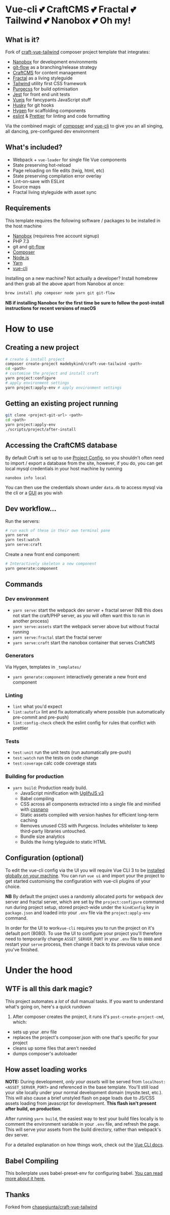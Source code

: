 # Vue-cli 💕 CraftCMS 💕 Fractal 💕 Tailwind 💕 Nanobox 💕 Oh my!

## What is it?

Fork of [craft-vue-tailwind](https://github.com/chasegiunta/craft-vue) composer project template that integrates:

- [Nanobox](https://nanobox.io/) for development environments
- [git-flow](https://github.com/nvie/gitflow) as a branching/release strategy
- [CraftCMS](https://craftcms.com/) for content management
- [Fractal](https://fractal.build/) as a living styleguide
- [Tailwind](https://tailwindcss.com/) utility first CSS framework
- [Purgecss](https://www.purgecss.com/) for build optimisation
- [Jest](https://jestjs.io/) for front end unit tests
- [Vuejs](https://vuejs.org/) for fancypants JavaScript stuff
- [Husky](https://github.com/typicode/husky) for git hooks
- [Hygen](https://www.hygen.io/) for scaffolding components
- [eslint](https://eslint.org/) & [Prettier](https://prettier.io/) for linting and code formatting

Via the combined magic of [composer](https://getcomposer.org/) and [vue-cli](https://cli.vuejs.org/) to give you an all singing, all dancing, pre-configured dev environment


## What's included?

- Webpack + `vue-loader` for single file Vue components
- State preserving hot-reload
- Page reloading on file edits (twig, html, etc)
- State preserving compilation error overlay
- Lint-on-save with ESLint
- Source maps
- Fractal living styleguide with asset sync


## Requirements

This template requires the following software / packages to be installed in the host machine

- [Nanobox](https://dashboard.nanobox.io/download) (requiress free account signup)
- PHP 7.3
- git and [git-flow](https://github.com/nvie/gitflow)
- [Composer](https://getcomposer.org/)
- [Node.js](https://nodejs.org/)
- [Yarn](https://yarnpkg.com/)
- [vue-cli](https://cli.vuejs.org/)

Installing on a new machine? Not actually a developer? Install homebrew and then grab all the above apart from Nanobox at once:

```sh
brew install php composer node yarn git git-flow

```

**NB if installing Nanobox for the first time be sure to follow the post-install instructions for recent versions of macOS**


# How to use

## Creating a new project


```bash
# create & install project
composer create-project madebykind/craft-vue-tailwind <path>
cd <path>
# customise the project and install craft
yarn project:configure
# apply environment settings
yarn project:apply-env # apply environment settings
```

## Getting an existing project running

```bash
git clone <project-git-url> <path>
cd <path>
yarn project:apply-env
./scripts/project/after-install
```

## Accessing the CraftCMS database

By default Craft is set up to use [Project Config](https://docs.craftcms.com/v3/project-config.html), so you shouldn't often need to import / export a database  from the site, however, if you do, you can get local mysql credentials in your host machine by running

```
nanobox info local
```

You can then use the credentials shown under `data.db` to access mysql via the cli or a [GUI](https://sequelpro.com/) as you wish

## Dev workflow...

Run the servers:

```bash
# run each of these in their own terminal pane
yarn serve
yarn test:watch
yarn serve:craft
```
Create a new front end component:

```bash
# Interactively skeleton a new component
yarn generate:component
```

## Commands

### Dev environment

- `yarn serve`: start the webpack dev server + fractal server (NB  this does not start the craft/PHP server, as you will often want this to run in another process)
- `yarn serve:assets` start the webpack server above but without fractal running
- `yarn serve:fractal`  start the fractal server
- `yarn serve:craft`  start the nanobox container that serves CraftCMS

### Generators

Via Hygen, templates in `_templates/`

- `yarn generate:component` interactively generate a new front end component

### Linting

- `lint` what you'd expect
- `lint:autofix` lint and fix automatically where possible (run automatically pre-commit and pre-push)
- `lint:config-check`  check the eslint config for rules that conflict with prettier

### Tests

- `test:unit` run the unit tests (run automatically pre-push)
- `test:watch` run the tests on code change
- `test:coverage` calc code coverage stats


### Building for production

- `yarn build`: Production ready build.
  - JavaScript minification with [UglifyJS v3](https://github.com/mishoo/UglifyJS2/tree/harmony)
  - Babel compiling
  - CSS across all components extracted into a single file and minified with [cssnano](https://github.com/ben-eb/cssnano)
  - Static assets compiled with version hashes for efficient long-term caching
  - Removes unused CSS with Purgecss. Includes whitelister to keep third-party libraries untouched.
  - Bundle size analytics
  - Builds the living tyleguide to static HTML


## Configuration (optional)

To edit the vue-cli config via the UI you will require Vue CLI 3 to be [installed globally on your machine](https://cli.vuejs.org/guide/installation.html). You can  run `vue ui` and import your the project to get started customising the configuration with vue-cli plugins of your choice.

**NB** By default the project uses a randomly allocated ports for webpack dev server and fractal server, which are set by the `project:configure` command run during project setup, stored project-wide under the `kindConfig` key in `package.json` and loaded into your `.env` file via the `project:apply-env` command.

In order for the UI to work`vue-cli` requires you to run the project on it's default port (8080). To use the UI to configure your project you'll therefore need to temporarily change `ASSET_SERVER_PORT` in your `.env` file to `8080` and restart your `serve` process, then change it back to its previous value once you've finished.


# Under the hood

## WTF is all this dark magic?

This project automates a *lot* of dull manual tasks. If you want to understand what's going on, here's a quick rundown

1. After composer creates the project, it runs it's `post-create-project-cmd`, which:

- sets up your .env file
- replaces the project's composer.json with one that's specific for your project
- cleans up some files that aren't needed
- dumps composer's autoloader

## How asset loading works

**NOTE:** During development, _only your assets_ will be served from `localhost:<ASSET_SERVER_PORT>` and referenced in the base template. You'll still load your site locally under your normal development domain (mysite.test, etc.). This will also cause a brief unstyled flash on page loads due to JS/CSS assets loading from javascript for development. **This flash isn't present after build, on production**.

After running `yarn build`, the easiest way to test your build files locally is to comment the environment variable in your `.env` file, and refresh the page. This will serve your assets from the build directory, rather than webpack's dev server.

For a detailed explanation on how things work, check out the [Vue CLI docs](https://cli.vuejs.org/).


## Babel Compiling

This boilerplate uses babel-preset-env for configuring babel. [You can read more about it here.](https://cli.vuejs.org/config/#babel)



## Thanks

Forked from [chasegiunta/craft-vue-tailwind](https://github.com/chasegiunta/craft-vue-tailwind)
